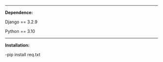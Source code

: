 _________________
**Dependence:**

Django == 3.2.9

Python == 3.10
__________________
**Installation:**

-pip install req.txt
